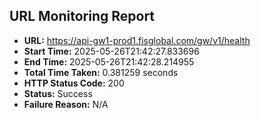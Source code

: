 ## URL Monitoring Report

- **URL:** https://api-gw1-prod1.fisglobal.com/gw/v1/health
- **Start Time:** 2025-05-26T21:42:27.833696
- **End Time:** 2025-05-26T21:42:28.214955
- **Total Time Taken:** 0.381259 seconds
- **HTTP Status Code:** 200
- **Status:** Success
- **Failure Reason:** N/A
